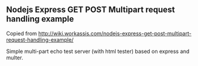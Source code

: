 ## Nodejs Express GET POST Multipart request handling example

Copied from http://wiki.workassis.com/nodejs-express-get-post-multipart-request-handling-example/

Simple multi-part echo test server (with html tester) based on express and multer.
